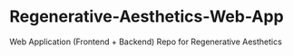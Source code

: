 # Regenerative-Aesthetics-Web-App
Web Application (Frontend + Backend) Repo for Regenerative Aesthetics
